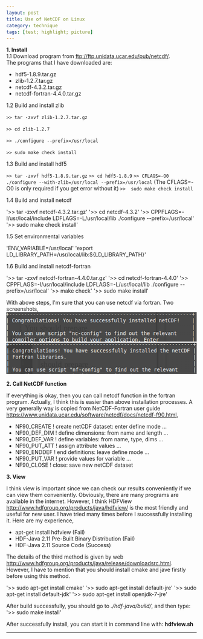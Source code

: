 ```yaml
---
layout: post
title: Use of NetCDF on Linux
category: technique
tags: [test; highlight; picture]
---
```


**1. Install**  
1.1 Download program from <ftp://ftp.unidata.ucar.edu/pub/netcdf/>.  
The programs that I have downloaded are: 

* hdf5-1.8.9.tar.gz
* zlib-1.2.7.tar.gz
* netcdf-4.3.2.tar.gz
* netcdf-fortran-4.4.0.tar.gz

1.2 Build and install zlib

`>> tar -zxvf zlib-1.2.7.tar.gz`

`>> cd zlib-1.2.7`

`>> ./configure --prefix=/usr/local`

`>> sudo make check install`

1.3 Build and install hdf5

`>> tar -zxvf hdf5-1.8.9.tar.gz`
`>> cd hdf5-1.8.9`
`>> CFLAGS=-O0 ./configure --with-zlib=/usr/local --prefix=/usr/local`
(The CFLAGS=-O0 is only required if you get error without it) 
`>>  sudo make check install`

1.4 Build and install netcdf

'>> tar -zxvf netcdf-4.3.2.tar.gz'
'>> cd netcdf-4.3.2'
'>> CPPFLAGS=-I/usr/local/include LDFLAGS=-L/usr/local/lib 
./configure --prefix=/usr/local'
'>> sudo make check install'

1.5 Set environmental variables

'ENV_VARIABLE=/usr/local'
'export LD_LIBRARY_PATH=/usr/local/lib:${LD_LIBRARY_PATH}'

1.6 Build and install netcdf-fortran

'>> tar -zxvf netcdf-fortran-4.4.0.tar.gz'
'>> cd netcdf-fortran-4.4.0'
'>> CPPFLAGS=-I/usr/local/include LDFLAGS=-L/usr/local/lib 
./configure --prefix=/usr/local'
'>> make check'
'>> sudo make install'

With above steps, I'm sure that you can use netcdf via fortran.
Two screenshots,
![Screenshot for netCDF](/images/netcdf.png)
![Screenshot for netCDF-Fortran](/images/netcdf-fortran.png)

**2. Call NetCDF function**

If everything is okay, then you can call netcdf function in the fortran 
program. Actually, I think this is easier than above installation processes.
A very generally way is copied from NetCDF-Fortran user guide 
<https://www.unidata.ucar.edu/software/netcdf/docs/netcdf-f90.html>,

* NF90_CREATE ! create netCDF dataset: enter define mode ...
* NF90_DEF_DIM ! define dimensions: from name and length ...
* NF90_DEF_VAR ! define variables: from name, type, dims ...
* NF90_PUT_ATT ! assign attribute values ...
* NF90_ENDDEF ! end definitions: leave define mode ...
* NF90_PUT_VAR ! provide values for variable ...
* NF90_CLOSE ! close: save new netCDF dataset

**3. View**

I think view is important since we can check our results conveniently 
if we can view them conveniently. Obviously, there are many programs 
are available in the internet. However, I think HDFView 
<http://www.hdfgroup.org/products/java/hdfview/>
is the most friendly and useful for new user. I have tried many times
before I successfully installing it. Here are my experience,

* apt-get install hdfview (Fail)
* HDF-Java 2.11 Pre-Built Binary Distribution (Fail)
* HDF-Java 2.11 Source Code (Success)

The details of the third method is given by web 
<http://www.hdfgroup.org/products/java/release/downloadsrc.html>.
However, I have to mention that you should install cmake and jave 
firstly before using this method.

'>> sudo apt-get install cmake'
'>> sudo apt-get install default-jre'
'>> sudo apt-get install default-jdk'
'>> sudo apt-get install openjdk-7-jre'

After build successfully, you should go to *./hdf-java/build/*,
and then type: 
'>> sudo make install'

After successfully install, you can start it in command 
line with: **hdfview.sh**

---

